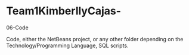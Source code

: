 # Team1KimberllyCajas-

06-Code

 Code, either the NetBeans project, or any other folder depending on the Technology/Programming Language, SQL scripts.
